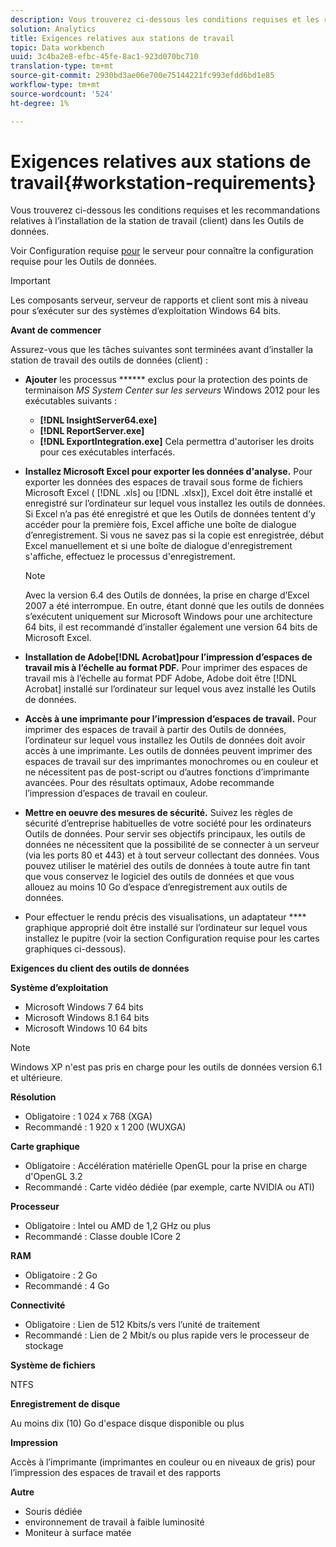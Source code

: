 ```yaml
---
description: Vous trouverez ci-dessous les conditions requises et les recommandations relatives à l’installation de la station de travail (client) dans les Outils de données.
solution: Analytics
title: Exigences relatives aux stations de travail
topic: Data workbench
uuid: 3c4ba2e8-efbc-45fe-8ac1-923d070bc710
translation-type: tm+mt
source-git-commit: 2930bd3ae06e700e75144221fc993efdd6bd1e85
workflow-type: tm+mt
source-wordcount: '524'
ht-degree: 1%

---
```



# Exigences relatives aux stations de travail{#workstation-requirements}

Vous trouverez ci-dessous les conditions requises et les recommandations relatives à l’installation de la station de travail (client) dans les Outils de données.

Voir Configuration requise [pour](https://docs.adobe.com/help/en/data-workbench/using/server-admin-install/c-msr-server.html) le serveur pour connaître la configuration requise pour les Outils de données.

>[!IMPORTANT]
>
>Les composants serveur, serveur de rapports et client sont mis à niveau pour s’exécuter sur des systèmes d’exploitation Windows 64 bits.

**Avant de commencer**

Assurez-vous que les tâches suivantes sont terminées avant d’installer la station de travail des outils de données (client) :

* **Ajouter** les processus ****** exclus pour la protection des points de terminaison *MS System Center sur les serveurs* Windows 2012 pour les exécutables suivants :

   * **[!DNL InsightServer64.exe]**
   * **[!DNL ReportServer.exe]**
   * **[!DNL ExportIntegration.exe]**
   Cela permettra d&#39;autoriser les droits pour ces exécutables interfacés.

* **Installez Microsoft Excel pour exporter les données d&#39;analyse.** Pour exporter les données des espaces de travail sous forme de fichiers Microsoft Excel ( [!DNL .xls] ou [!DNL .xlsx]), Excel doit être installé et enregistré sur l’ordinateur sur lequel vous installez les outils de données. Si Excel n’a pas été enregistré et que les Outils de données tentent d’y accéder pour la première fois, Excel affiche une boîte de dialogue d’enregistrement. Si vous ne savez pas si la copie est enregistrée, début Excel manuellement et si une boîte de dialogue d&#39;enregistrement s&#39;affiche, effectuez le processus d&#39;enregistrement.

   >[!NOTE]
   >
   >Avec la version 6.4 des Outils de données, la prise en charge d’Excel 2007 a été interrompue. En outre, étant donné que les outils de données s’exécutent uniquement sur Microsoft Windows pour une architecture 64 bits, il est recommandé d’installer également une version 64 bits de Microsoft Excel.

* **Installation de Adobe[!DNL Acrobat]pour l’impression d’espaces de travail mis à l’échelle au format PDF.** Pour imprimer des espaces de travail mis à l’échelle au format PDF Adobe, Adobe doit être [!DNL Acrobat] installé sur l’ordinateur sur lequel vous avez installé les Outils de données.

* **Accès à une imprimante pour l’impression d’espaces de travail.** Pour imprimer des espaces de travail à partir des Outils de données, l’ordinateur sur lequel vous installez les Outils de données doit avoir accès à une imprimante. Les outils de données peuvent imprimer des espaces de travail sur des imprimantes monochromes ou en couleur et ne nécessitent pas de post-script ou d’autres fonctions d’imprimante avancées. Pour des résultats optimaux, Adobe recommande l’impression d’espaces de travail en couleur.
* **Mettre en oeuvre des mesures de sécurité.** Suivez les règles de sécurité d’entreprise habituelles de votre société pour les ordinateurs Outils de données. Pour servir ses objectifs principaux, les outils de données ne nécessitent que la possibilité de se connecter à un serveur (via les ports 80 et 443) et à tout serveur collectant des données. Vous pouvez utiliser le matériel des outils de données à toute autre fin tant que vous conservez le logiciel des outils de données et que vous allouez au moins 10 Go d’espace d’enregistrement aux outils de données.
* Pour effectuer le rendu précis des visualisations, un adaptateur **** graphique approprié doit être installé sur l’ordinateur sur lequel vous installez le pupitre (voir la section Configuration requise pour les cartes graphiques ci-dessous).

**Exigences du client des outils de données**

**Système d’exploitation**

* Microsoft Windows 7 64 bits
* Microsoft Windows 8.1 64 bits
* Microsoft Windows 10 64 bits

>[!NOTE]
>
>Windows XP n&#39;est pas pris en charge pour les outils de données version 6.1 et ultérieure.

**Résolution**

* Obligatoire : 1 024 x 768 (XGA)
* Recommandé : 1 920 x 1 200 (WUXGA)

**Carte graphique**

* Obligatoire : Accélération matérielle OpenGL pour la prise en charge d&#39;OpenGL 3.2
* Recommandé : Carte vidéo dédiée (par exemple, carte NVIDIA ou ATI)

**Processeur**

* Obligatoire : Intel ou AMD de 1,2 GHz ou plus
* Recommandé : Classe double ICore 2

**RAM**

* Obligatoire : 2 Go
* Recommandé : 4 Go

**Connectivité**

* Obligatoire : Lien de 512 Kbits/s vers l’unité de traitement
* Recommandé : Lien de 2 Mbit/s ou plus rapide vers le processeur de stockage

**Système de fichiers**

NTFS

**Enregistrement de disque**

Au moins dix (10) Go d&#39;espace disque disponible ou plus

**Impression**

Accès à l’imprimante (imprimantes en couleur ou en niveaux de gris) pour l’impression des espaces de travail et des rapports

**Autre**

* Souris dédiée
* environnement de travail à faible luminosité
* Moniteur à surface matée

